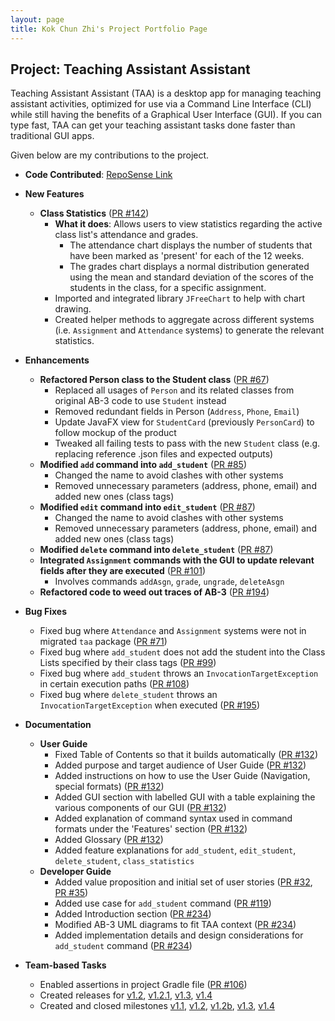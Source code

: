 ```yaml
---
layout: page
title: Kok Chun Zhi's Project Portfolio Page
---
```


## Project: Teaching Assistant Assistant
Teaching Assistant Assistant (TAA) is a desktop app for managing teaching assistant
activities, optimized for use via a Command Line Interface (CLI) while still having
the benefits of a Graphical User Interface (GUI). If you can type fast, TAA can get
your teaching assistant tasks done faster than traditional GUI apps.

Given below are my contributions to the project.

- **Code Contributed**: [RepoSense Link](https://nus-cs2103-ay2223s2.github.io/tp-dashboard/?search=chunzkok&breakdown=true)
- **New Features**
  - **Class Statistics** ([PR #142](https://github.com/AY2223S2-CS2103T-T14-4/tp/pull/142))
    - **What it does**: Allows users to view statistics regarding the active class list's attendance and grades.
      - The attendance chart displays the number of students that have been marked as 'present' for each of the 12 weeks.
      - The grades chart displays a normal distribution generated using the mean and standard deviation of the scores of the students in the class, for a specific assignment.
    - Imported and integrated library `JFreeChart` to help with chart drawing.
    - Created helper methods to aggregate across different systems (i.e. `Assignment` and `Attendance` systems) to generate the relevant statistics.
- **Enhancements**
  - **Refactored Person class to the Student class** ([PR #67](https://github.com/AY2223S2-CS2103T-T14-4/tp/pull/67))
    - Replaced all usages of `Person` and its related classes from original AB-3 code to use `Student` instead
    - Removed redundant fields in Person (`Address`, `Phone`, `Email`)
    - Update JavaFX view for `StudentCard` (previously `PersonCard`) to follow mockup of the product
    - Tweaked all failing tests to pass with the new `Student` class (e.g. replacing reference .json files and expected outputs)
  - **Modified `add` command into `add_student`** ([PR #85](https://github.com/AY2223S2-CS2103T-T14-4/tp/pull/85))
    - Changed the name to avoid clashes with other systems
    - Removed unnecessary parameters (address, phone, email) and added new ones (class tags)
  - **Modified `edit` command into `edit_student`** ([PR #87](https://github.com/AY2223S2-CS2103T-T14-4/tp/pull/87))
    - Changed the name to avoid clashes with other systems
    - Removed unnecessary parameters (address, phone, email) and added new ones (class tags)
  - **Modified `delete` command into `delete_student`** ([PR #87](https://github.com/AY2223S2-CS2103T-T14-4/tp/pull/87))
  - **Integrated `Assignment` commands with the GUI to update relevant fields after they are executed** ([PR #101](https://github.com/AY2223S2-CS2103T-T14-4/tp/pull/101))
    - Involves commands `addAsgn`, `grade`, `ungrade`, `deleteAsgn`
  - **Refactored code to weed out traces of AB-3** ([PR #194](https://github.com/AY2223S2-CS2103T-T14-4/tp/pull/194))
- **Bug Fixes**
  - Fixed bug where `Attendance` and `Assignment` systems were not in migrated `taa` package ([PR #71](https://github.com/AY2223S2-CS2103T-T14-4/tp/pull/71))
  - Fixed bug where `add_student` does not add the student into the Class Lists specified by their class tags ([PR #99](https://github.com/AY2223S2-CS2103T-T14-4/tp/pull/99))
  - Fixed bug where `add_student` throws an `InvocationTargetException` in certain execution paths ([PR #108](https://github.com/AY2223S2-CS2103T-T14-4/tp/pull/108))
  - Fixed bug where `delete_student` throws an `InvocationTargetException` when executed ([PR #195](https://github.com/AY2223S2-CS2103T-T14-4/tp/pull/195))

- **Documentation**
  - **User Guide**
    - Fixed Table of Contents so that it builds automatically ([PR #132](https://github.com/AY2223S2-CS2103T-T14-4/tp/pull/132))
    - Added purpose and target audience of User Guide ([PR #132](https://github.com/AY2223S2-CS2103T-T14-4/tp/pull/132))
    - Added instructions on how to use the User Guide (Navigation, special formats) ([PR #132](https://github.com/AY2223S2-CS2103T-T14-4/tp/pull/132))
    - Added GUI section with labelled GUI with a table explaining the various components of our GUI ([PR #132](https://github.com/AY2223S2-CS2103T-T14-4/tp/pull/132))
    - Added explanation of command syntax used in command formats under the 'Features' section ([PR #132](https://github.com/AY2223S2-CS2103T-T14-4/tp/pull/132))
    - Added Glossary ([PR #132](https://github.com/AY2223S2-CS2103T-T14-4/tp/pull/132))
    - Added feature explanations for `add_student`, `edit_student`, `delete_student`, `class_statistics`
  - **Developer Guide**
    - Added value proposition and initial set of user stories ([PR #32](https://github.com/AY2223S2-CS2103T-T14-4/tp/pull/32), [PR #35](https://github.com/AY2223S2-CS2103T-T14-4/tp/pull/35))
    - Added use case for `add_student` command ([PR #119](https://github.com/AY2223S2-CS2103T-T14-4/tp/pull/119))
    - Added Introduction section ([PR #234](https://github.com/AY2223S2-CS2103T-T14-4/tp/pull/234))
    - Modified AB-3 UML diagrams to fit TAA context ([PR #234](https://github.com/AY2223S2-CS2103T-T14-4/tp/pull/234))
    - Added implementation details and design considerations for `add_student` command ([PR #234](https://github.com/AY2223S2-CS2103T-T14-4/tp/pull/234))

- **Team-based Tasks**
  - Enabled assertions in project Gradle file ([PR #106](https://github.com/AY2223S2-CS2103T-T14-4/tp/pull/106))
  - Created releases for [v1.2](https://github.com/AY2223S2-CS2103T-T14-4/tp/releases/tag/v1.2), [v1.2.1](https://github.com/AY2223S2-CS2103T-T14-4/tp/releases/tag/v1.2), [v1.3](https://github.com/AY2223S2-CS2103T-T14-4/tp/releases/tag/v1.3), [v1.4](https://github.com/AY2223S2-CS2103T-T14-4/tp/releases/tag/v1.4)
  - Created and closed milestones [v1.1](https://github.com/AY2223S2-CS2103T-T14-4/tp/milestone/1), [v1.2](https://github.com/AY2223S2-CS2103T-T14-4/tp/milestone/2), [v1.2b](https://github.com/AY2223S2-CS2103T-T14-4/tp/milestone/3), [v1.3](https://github.com/AY2223S2-CS2103T-T14-4/tp/milestone/4), [v1.4](https://github.com/AY2223S2-CS2103T-T14-4/tp/milestone/5)
